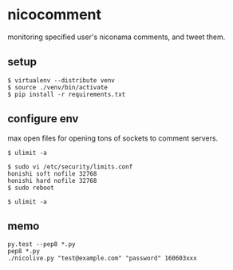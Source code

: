 nicocomment
==
monitoring specified user's niconama comments, and tweet them.

setup
--
````
$ virtualenv --distribute venv
$ source ./venv/bin/activate
$ pip install -r requirements.txt
````

configure env
--
max open files for opening tons of sockets to comment servers.
````
$ ulimit -a

$ sudo vi /etc/security/limits.conf
honishi soft nofile 32768
honishi hard nofile 32768
$ sudo reboot

$ ulimit -a
````

memo
--
````
py.test --pep8 *.py
pep8 *.py
./nicolive.py "test@example.com" "password" 160603xxx
````
